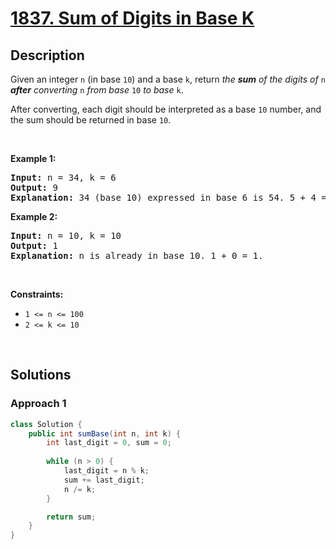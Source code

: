 # [1837. Sum of Digits in Base K](https://leetcode.com/problems/sum-of-digits-in-base-k)

## Description

<p>Given an integer <code>n</code> (in base <code>10</code>) and a base <code>k</code>, return <em>the <strong>sum</strong> of the digits of </em><code>n</code><em> <strong>after</strong> converting </em><code>n</code><em> from base </em><code>10</code><em> to base </em><code>k</code>.</p>

<p>After converting, each digit should be interpreted as a base <code>10</code> number, and the sum should be returned in base <code>10</code>.</p>
<p>&nbsp;</p>

<p><strong class="example">Example 1:</strong></p>
<pre>
<strong>Input:</strong> n = 34, k = 6
<strong>Output:</strong> 9
<strong>Explanation: </strong>34 (base 10) expressed in base 6 is 54. 5 + 4 = 9.
</pre>

<p><strong class="example">Example 2:</strong></p>
<pre>
<strong>Input:</strong> n = 10, k = 10
<strong>Output:</strong> 1
<strong>Explanation: </strong>n is already in base 10. 1 + 0 = 1.
</pre>
<p>&nbsp;</p>

<p><strong>Constraints:</strong></p>
<ul>
    <li><code>1 &lt;= n &lt;= 100</code></li>
    <li><code>2 &lt;= k &lt;= 10</code></li>
</ul>
<p>&nbsp;</p>

## Solutions

### **Approach 1**

```java
class Solution {
    public int sumBase(int n, int k) {
        int last_digit = 0, sum = 0;
        
        while (n > 0) {
            last_digit = n % k;
            sum += last_digit;
            n /= k;
        }

        return sum;
    }
}
```